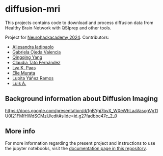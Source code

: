 # diffusion-mri
This projects contains code to download and process diffusion data from Healthy Brain Network with QSIprep and other tools.

Project for [Neurohackacademy 2024](https://github.com/NeuroHackademy2024). Contributors:

* [Allesandra Iadipaolo](https://github.com/aiadipaolo)
* [Gabriela Ojeda  Valencia](https://github.com/Ojvagab)
* [Qingqing Yang](https://github.com/Qingqing-Yang-177)
* [Claudia Tato Fernández](https://github.com/TatoCl)
* [Lya K. Paas](https://github.com/lilikapa)
* [Elle Murata](https://github.com/emucsb)
* [Lupita Yáñez Ramos](https://github.com/Lupitayanez)
* [Luis A.](https://github.com/LuisA00)

## Background information about Diffusion Imaging

https://docs.google.com/presentation/d/1gBYgj7bvX_WXeWhLaaVascgVg11U0I21FMfHWdSCMzU/edit#slide=id.g27fadbbc47c_2_0 

## More info

For more information regarding the present project and instructions to use the jupyter notebooks, visit the [documentation page in this repository](https://github.com/NeuroHackademy2024/diffusion-mri/tree/main/documentation).

